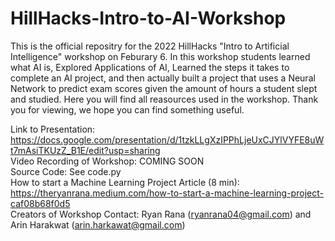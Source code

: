 # HillHacks-Intro-to-AI-Workshop

This is the official repositry for the 2022 HillHacks "Intro to Artificial Intelligence" workshop on Feburary 6. In this workshop students learned what AI is, Explored Applications of AI, Learned the steps it takes to complete an AI project, and then actually built a project that uses a Neural Network to predict exam scores given the amount of hours a student slept and studied. Here you will find all reasources used in the workshop. Thank you for viewing, we hope you can find something useful.

Link to Presentation: https://docs.google.com/presentation/d/1tzkLLgXzIPPhLjeUxCJYlVYFE8uWt7mAsiTKUzZ_B1E/edit?usp=sharing
<br>
Video Recording of Workshop: COMING SOON
<br>
Source Code: See code.py
<br>
How to start a Machine Learning Project Article (8 min): https://theryanrana.medium.com/how-to-start-a-machine-learning-project-caf08b68f0d5
<br>
Creators of Workshop Contact: Ryan Rana (ryanrana04@gmail.com) and Arin Harakwat (arin.harkawat@gmail.com)

